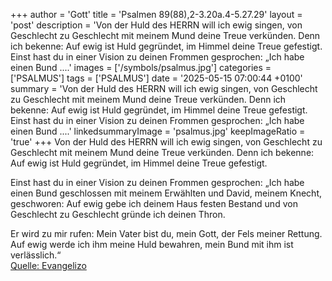 +++
author = 'Gott'
title = 'Psalmen 89(88),2-3.20a.4-5.27.29'
layout = 'post'
description = 'Von der Huld des HERRN will ich ewig singen,  von Geschlecht zu Geschlecht mit meinem Mund deine Treue verkünden. Denn ich bekenne: Auf ewig ist Huld gegründet,  im Himmel deine Treue gefestigt.  Einst hast du in einer Vision zu deinen Frommen gesprochen:  „Ich habe einen Bund ....'
images = ['/symbols/psalmus.jpg']
categories = ['PSALMUS']
tags = ['PSALMUS']
date = '2025-05-15 07:00:44 +0100'
summary = 'Von der Huld des HERRN will ich ewig singen,  von Geschlecht zu Geschlecht mit meinem Mund deine Treue verkünden. Denn ich bekenne: Auf ewig ist Huld gegründet,  im Himmel deine Treue gefestigt.  Einst hast du in einer Vision zu deinen Frommen gesprochen:  „Ich habe einen Bund ....'
linkedsummaryImage = 'psalmus.jpg'
keepImageRatio = 'true'
+++
Von der Huld des HERRN will ich ewig singen, 
von Geschlecht zu Geschlecht mit meinem Mund deine Treue verkünden.
Denn ich bekenne: Auf ewig ist Huld gegründet, 
im Himmel deine Treue gefestigt.

Einst hast du in einer Vision zu deinen Frommen gesprochen: 
„Ich habe einen Bund geschlossen mit meinem Erwählten 
und David, meinem Knecht, geschworen:
Auf ewig gebe ich deinem Haus festen Bestand 
und von Geschlecht zu Geschlecht gründe ich deinen Thron.<!--more-->

Er wird zu mir rufen: Mein Vater bist du, 
mein Gott, der Fels meiner Rettung.
Auf ewig werde ich ihm meine Huld bewahren, 
mein Bund mit ihm ist verlässlich.“<br> [Quelle: Evangelizo](https://evangeliumtagfuertag.org/DE/gospel)